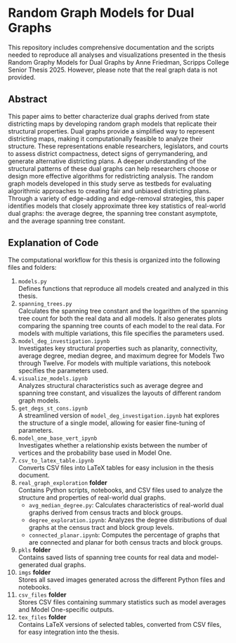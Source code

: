 # Random Graph Models for Dual Graphs

This repository includes comprehensive documentation and the scripts needed to reproduce all analyses and visualizations presented in the thesis Random Graphy Models for Dual Graphs by Anne Friedman, Scripps College Senior Thesis 2025. However, please note that the real graph data is not provided.

## Abstract

  This paper aims to better characterize dual graphs derived from state districting maps by developing random graph models that replicate their structural properties. Dual graphs provide a simplified way to represent districting maps, making it computationally feasible to analyze their structure. These representations enable researchers, legislators, and courts to assess district compactness, detect signs of gerrymandering, and generate alternative districting plans. A deeper understanding of the structural patterns of these dual graphs can help researchers choose or design more effective algorithms for redistricting analysis. The random graph models developed in this study serve as testbeds for evaluating algorithmic approaches to creating fair and unbiased districting plans. Through a variety of edge-adding and edge-removal strategies, this paper identifies models that closely approximate three key statistics of real-world dual graphs: the average degree, the spanning tree constant asymptote, and the average spanning tree constant.

## Explanation of Code
The computational workflow for this thesis is organized into the following files and folders:

1. `models.py`  
Defines functions that reproduce all models created and analyzed in this thesis.
2. `spanning_trees.py`  
Calculates the spanning tree constant and the logarithm of the spanning tree count for both the real data and all models. It also generates plots comparing the spanning tree counts of each model to the real data. For models with multiple variations, this file specifies the parameters used.
3. `model_deg_investigation.ipynb`  
Investigates key structural properties such as planarity, connectivity, average degree, median degree, and maximum degree for Models Two through Twelve. For models with multiple variations, this notebook specifies the parameters used.
4. `visualize_models.ipynb`  
Analyzes structural characteristics such as average degree and spanning tree constant, and visualizes the layouts of different random graph models.
5. `get_degs_st_cons.ipynb`  
A streamlined version of `model_deg_investigation.ipynb` hat explores the structure of a single model, allowing for easier fine-tuning of parameters.
6. `model_one_base_vert_ipynb`  
Investigates whether a relationship exists between the number of vertices and the probability base used in Model One.
7. `csv_to_latex_table.ipynb`  
Converts CSV files into LaTeX tables for easy inclusion in the thesis document.
8. `real_graph_exploration` __folder__  
Contains Python scripts, notebooks, and CSV files used to analyze the structure and properties of real-world dual graphs.
    - `avg_median_degree.py`: Calculates characteristics of real-world dual graphs derived from census tracts and block groups. 
    - `degree_exploration.ipynb`: Analyzes the degree distributions of dual graphs at the census tract and block group levels.
    - `connected_planar.ipynb`: Computes the percentage of graphs that are connected and planar for both census tracts and block groups.
9. `pkls` __folder__  
Contains saved lists of spanning tree counts for real data and model-generated dual graphs.
10. `imgs` __folder__  
Stores all saved images generated across the different Python files and notebooks.
11. `csv_files` __folder__  
Stores CSV files containing summary statistics such as model averages and Model One-specific outputs.
12. `tex_files` __folder__   
Contains LaTeX versions of selected tables, converted from CSV files, for easy integration into the thesis.
